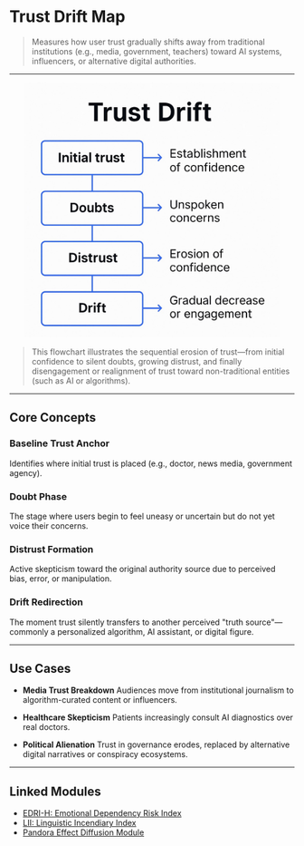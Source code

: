 # Trust Drift Map

> Measures how user trust gradually shifts away from traditional institutions (e.g., media, government, teachers) toward AI systems, influencers, or alternative digital authorities.

---

<p align="center">
<!-- B. GitHub preview path -->
<img src="https://github.com/frameworklori/lori-framework-site/blob/main/docs/assets/images/trust-drift-flowchart.png?raw=true" alt="Trust Drift diagram" width="450">
</p>

> This flowchart illustrates the sequential erosion of trust—from initial confidence to silent doubts, growing distrust, and finally disengagement or realignment of trust toward non-traditional entities (such as AI or algorithms).

---

## Core Concepts

### **Baseline Trust Anchor**
Identifies where initial trust is placed (e.g., doctor, news media, government agency).

### **Doubt Phase**
The stage where users begin to feel uneasy or uncertain but do not yet voice their concerns.

### **Distrust Formation**
Active skepticism toward the original authority source due to perceived bias, error, or manipulation.

### **Drift Redirection**
The moment trust silently transfers to another perceived "truth source"—commonly a personalized algorithm, AI assistant, or digital figure.

---

## Use Cases

- **Media Trust Breakdown**
Audiences move from institutional journalism to algorithm-curated content or influencers.

- **Healthcare Skepticism**
Patients increasingly consult AI diagnostics over real doctors.

- **Political Alienation**
Trust in governance erodes, replaced by alternative digital narratives or conspiracy ecosystems.

---

## Linked Modules

- [EDRI-H: Emotional Dependency Risk Index](EDRI-H.md)
- [LII: Linguistic Incendiary Index](LII.md)
- [Pandora Effect Diffusion Module](Pandora.md)
